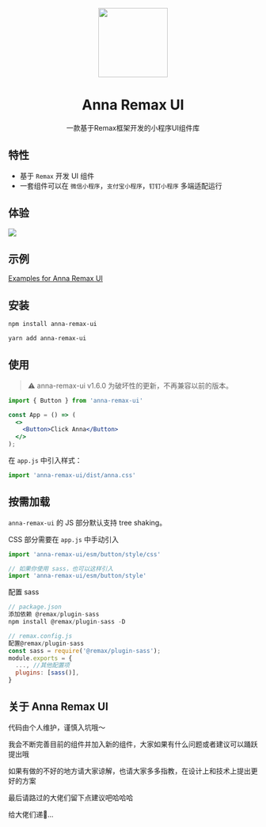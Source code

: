<p align="center">
  <img width="140" src="https://smebimage.fuliaoyi.com/FoMXNlKdZt9UqufDkPony8ztWKsU">
</p>

<h1 align="center">Anna Remax UI</h1>

<div align="center">一款基于Remax框架开发的小程序UI组件库</div>

## 特性

- 基于 `Remax` 开发 UI 组件
- 一套组件可以在 `微信小程序`，`支付宝小程序`，`钉钉小程序` 多端适配运行

## 体验

<img src="https://smebimage.fuliaoyi.com/FrWM_L5llswAfkEfefnXKEFJwutl">

## 示例

[Examples for Anna Remax UI](https://github.com/AnnaSearl/examples-anna-remax-ui)

## 安装

```bash
npm install anna-remax-ui
```


```bash
yarn add anna-remax-ui
```

## 使用

> :warning: anna-remax-ui v1.6.0 为破坏性的更新，不再兼容以前的版本。

```jsx
import { Button } from 'anna-remax-ui'

const App = () => (
  <>
    <Button>Click Anna</Button>
  </>
);
```

在 `app.js` 中引入样式：

```jsx
import 'anna-remax-ui/dist/anna.css'
```

## 按需加载

`anna-remax-ui` 的 JS 部分默认支持 tree shaking。

CSS 部分需要在 `app.js` 中手动引入

```jsx
import 'anna-remax-ui/esm/button/style/css'

// 如果你使用 sass，也可以这样引入
import 'anna-remax-ui/esm/button/style'
```

配置 sass
```js
// package.json
添加依赖 @remax/plugin-sass
npm install @remax/plugin-sass -D

// remax.config.js
配置@remax/plugin-sass
const sass = require('@remax/plugin-sass');
module.exports = {
  ..., //其他配置项
  plugins: [sass()],
}
```

## 关于 Anna Remax UI

代码由个人维护，谨慎入坑哦～

我会不断完善目前的组件并加入新的组件，大家如果有什么问题或者建议可以踊跃提出哦

如果有做的不好的地方请大家谅解，也请大家多多指教，在设计上和技术上提出更好的方案

最后请路过的大佬们留下点建议吧哈哈哈

给大佬们递🍵...


